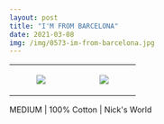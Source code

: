 ```yaml
---
layout: post
title: "I'M FROM BARCELONA"
date: 2021-03-08
img: /img/0573-im-from-barcelona.jpg
---
```




<table style="width:100%;"><tr><td style="vertical-align:top;">
      <figure class="tmblr-full" data-orig-height="2048" data-orig-width="1365" data-orig-src="https://concertshirts.netlify.app/shirts/0573/0573-01.jpg"><img src="https://64.media.tumblr.com/3dc75e0ae58bd576517ad21868f49451/ab05e7d9cfb342a6-79/s540x810/83d9dc3f7896a3c1776a504c9b832fa05c844862.jpg" data-orig-height="2048" data-orig-width="1365" data-orig-src="https://concertshirts.netlify.app/shirts/0573/0573-01.jpg"/></figure></td>
    <td style="vertical-align:top;">
      <figure class="tmblr-full" data-orig-height="2048" data-orig-width="1365" data-orig-src="https://concertshirts.netlify.app/shirts/0573/0573-02.jpg"><img src="https://64.media.tumblr.com/a0faa9a9d922a495b37462ce4306cc6d/ab05e7d9cfb342a6-17/s540x810/90ae9b1877cca39bb92540119618b618e40516df.jpg" data-orig-height="2048" data-orig-width="1365" data-orig-src="https://concertshirts.netlify.app/shirts/0573/0573-02.jpg"/></figure></td>
  </tr></table><p>
  MEDIUM | 100% Cotton | Nick's World
</p>
